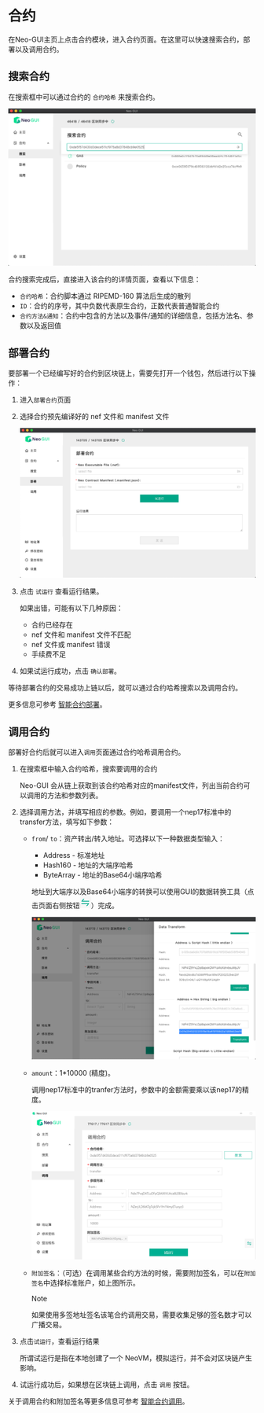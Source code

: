 # 合约

在Neo-GUI主页上点击合约模块，进入合约页面。在这里可以快速搜索合约，部署以及调用合约。

## 搜索合约

在搜索框中可以通过合约的 `合约哈希` 来搜索合约。

![](../assets/guiSearchContract.png)

合约搜索完成后，直接进入该合约的详情页面，查看以下信息：

-  `合约哈希`：合约脚本通过 RIPEMD-160 算法后生成的散列
-  `ID`：合约的序号，其中负数代表原生合约，正数代表普通智能合约
- `合约方法&通知`：合约中包含的方法以及事件/通知的详细信息，包括方法名、参数以及返回值

## 部署合约

要部署一个已经编写好的合约到区块链上，需要先打开一个钱包，然后进行以下操作：

1. 进入`部署合约`页面

2. 选择合约预先编译好的 nef 文件和 manifest 文件

   ![](../assets/guiDeployContract.png)

3. 点击 `试运行` 查看运行结果。

   如果出错，可能有以下几种原因：

   - 合约已经存在
   - nef 文件和 manifest 文件不匹配
   - nef 文件或 manifest 错误
   - 手续费不足

4. 如果试运行成功，点击 `确认部署`。


等待部署合约的交易成功上链以后，就可以通过合约哈希搜索以及调用合约。

更多信息可参考 [智能合约部署](../../develop/deploy/deploy.md)。

## 调用合约

部署好合约后就可以进入`调用`页面通过合约哈希调用合约。

1. 在搜索框中输入合约哈希，搜索要调用的合约

   Neo-GUI 会从链上获取到该合约哈希对应的manifest文件，列出当前合约可以调用的方法和参数列表。

2. 选择调用方法，并填写相应的参数。例如，要调用一个nep17标准中的transfer方法，填写如下参数：

   + `from`/ `to`：资产转出/转入地址。可选择以下一种数据类型输入：

     + Address - 标准地址
     + Hash160 - 地址的大端序哈希
     + ByteArray - 地址的Base64小端序哈希

     地址到大端序以及Base64小端序的转换可以使用GUI的数据转换工具（点击页面右侧按钮![](../assets/datatransf.png)）完成。

     ![](../assets/datatransf_1.png)

   + `amount`：1*10000 (精度)。

     调用nep17标准中的tranfer方法时，参数中的金额需要乘以该nep17的精度。

     ![](../assets/guiInvokeContract.png)

   + `附加签名`：（可选）在调用某些合约方法的时候，需要附加签名，可以在`附加签名`中选择标准账户，如上图所示。

     > [!Note]
     >
     > 如果使用多签地址签名该笔合约调用交易，需要收集足够的签名数才可以广播交易。

4. 点击`试运行`，查看运行结果

   所谓试运行是指在本地创建了一个 NeoVM，模拟运行，并不会对区块链产生影响。

5. 试运行成功后，如果想在区块链上调用，点击 ` 调用 ` 按钮。

关于调用合约和附加签名等更多信息可参考 [智能合约调用](../../develop/deploy/invoke.md)。
